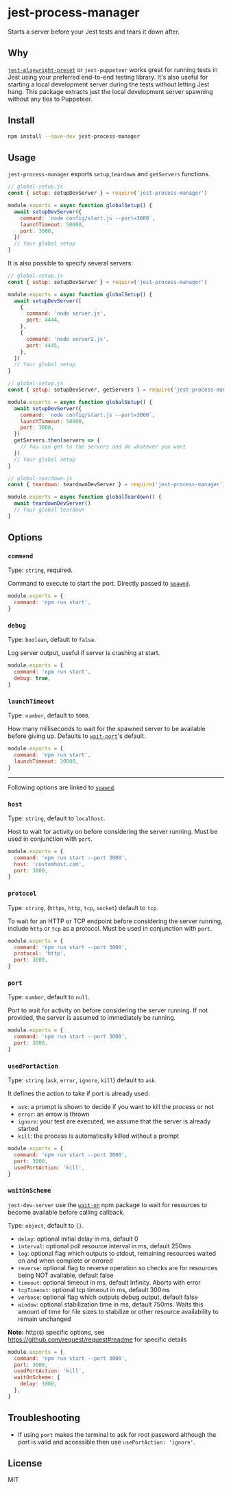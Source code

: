 # jest-process-manager

Starts a server before your Jest tests and tears it down after.

## Why

[`jest-playwright-preset`](https://github.com/playwright-community/jest-playwright) or `jest-puppeteer` works great for running tests in Jest using your preferred end-to-end testing library.
It's also useful for starting a local development server during the tests without letting Jest hang.
This package extracts just the local development server spawning without any ties to Puppeteer.

## Install

```bash
npm install --save-dev jest-process-manager
```

## Usage

`jest-process-manager` exports `setup`,`teardown` and `getServers` functions.

```js
// global-setup.js
const { setup: setupDevServer } = require('jest-process-manager')

module.exports = async function globalSetup() {
  await setupDevServer({
    command: `node config/start.js --port=3000`,
    launchTimeout: 50000,
    port: 3000,
  })
  // Your global setup
}
```

It is also possible to specify several servers:

```js
// global-setup.js
const { setup: setupDevServer } = require('jest-process-manager')

module.exports = async function globalSetup() {
  await setupDevServer([
    {
      command: 'node server.js',
      port: 4444,
    },
    {
      command: 'node server2.js',
      port: 4445,
    },
  ])
  // Your global setup
}
```

```js
// global-setup.js
const { setup: setupDevServer, getServers } = require('jest-process-manager')

module.exports = async function globalSetup() {
  await setupDevServer({
    command: `node config/start.js --port=3000`,
    launchTimeout: 50000,
    port: 3000,
  })
  getServers.then(servers => {
    // You can get to the servers and do whatever you want
  })
  // Your global setup
}
```

```js
// global-teardown.js
const { teardown: teardownDevServer } = require('jest-process-manager')

module.exports = async function globalTeardown() {
  await teardownDevServer()
  // Your global teardown
}
```

## Options

### `command`

Type: `string`, required.

Command to execute to start the port.
Directly passed to [`spawnd`](https://www.npmjs.com/package/spawnd).

```js
module.exports = {
  command: 'npm run start',
}
```

### `debug`

Type: `boolean`, default to `false`.

Log server output, useful if server is crashing at start.

```js
module.exports = {
  command: 'npm run start',
  debug: true,
}
```

### `launchTimeout`

Type: `number`, default to `5000`.

How many milliseconds to wait for the spawned server to be available before giving up.
Defaults to [`wait-port`](https://www.npmjs.com/package/wait-port)'s default.

```js
module.exports = {
  command: 'npm run start',
  launchTimeout: 30000,
}
```

---

Following options are linked to [`spawnd`](https://www.npmjs.com/package/spawnd).

### `host`

Type: `string`, default to `localhost`.

Host to wait for activity on before considering the server running.
Must be used in conjunction with `port`.

```js
module.exports = {
  command: 'npm run start --port 3000',
  host: 'customhost.com',
  port: 3000,
}
```

### `protocol`

Type: `string`, (`https`, `http`, `tcp`, `socket`) default to `tcp`.

To wait for an HTTP or TCP endpoint before considering the server running, include `http` or `tcp` as a protocol.
Must be used in conjunction with `port`.

```js
module.exports = {
  command: 'npm run start --port 3000',
  protocol: 'http',
  port: 3000,
}
```

### `port`

Type: `number`, default to `null`.

Port to wait for activity on before considering the server running.
If not provided, the server is assumed to immediately be running.

```js
module.exports = {
  command: 'npm run start --port 3000',
  port: 3000,
}
```

### `usedPortAction`

Type: `string` (`ask`, `error`, `ignore`, `kill`) default to `ask`.

It defines the action to take if port is already used:

- `ask`: a prompt is shown to decide if you want to kill the process or not
- `error`: an errow is thrown
- `ignore`: your test are executed, we assume that the server is already started
- `kill`: the process is automatically killed without a prompt

```js
module.exports = {
  command: 'npm run start --port 3000',
  port: 3000,
  usedPortAction: 'kill',
}
```

### `waitOnScheme`

`jest-dev-server` use the [`wait-on`](https://www.npmjs.com/package/wait-on) npm package to wait for resources to become available before calling callback.

Type: `object`, default to `{}`.

- `delay`: optional initial delay in ms, default 0
- `interval`: optional poll resource interval in ms, default 250ms
- `log`: optional flag which outputs to stdout, remaining resources waited on and when complete or errored
- `reverse`: optional flag to reverse operation so checks are for resources being NOT available, default false
- `timeout`: optional timeout in ms, default Infinity. Aborts with error
- `tcpTimeout`: optional tcp timeout in ms, default 300ms
- `verbose`: optional flag which outputs debug output, default false
- `window`: optional stabilization time in ms, default 750ms. Waits this amount of time for file sizes to stabilize or other resource availability to remain unchanged

**Note:** http(s) specific options, see https://github.com/request/request#readme for specific details

```js
module.exports = {
  command: 'npm run start --port 3000',
  port: 3000,
  usedPortAction: 'kill',
  waitOnScheme: {
    delay: 1000,
  },
}
```

## Troubleshooting

- If using `port` makes the terminal to ask for root password although the port is valid and accessible then use `usePortAction: 'ignore'`.

## License

MIT

[build-badge]: https://img.shields.io/travis/smooth-code/jest-puppeteer.svg?style=flat-square
[build]: https://travis-ci.org/smooth-code/jest-puppeteer
[version-badge]: https://img.shields.io/npm/v/jest-dev-server.svg?style=flat-square
[package]: https://www.npmjs.com/package/jest-process-manager
[license]: https://github.com/playwright-community/jest-process-manager/blob/master/LICENSE
